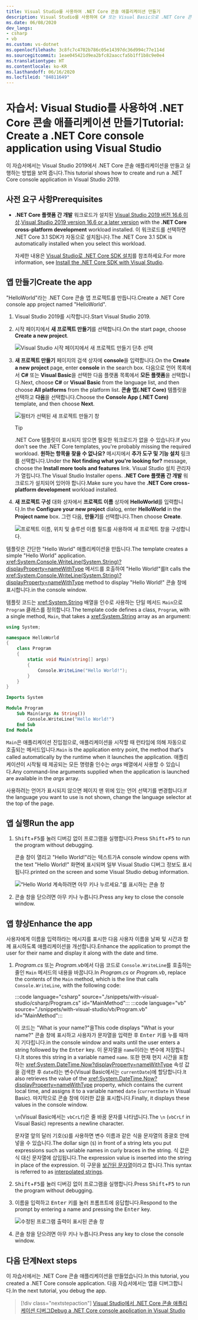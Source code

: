 ```yaml
---
title: Visual Studio를 사용하여 .NET Core 콘솔 애플리케이션 만들기
description: Visual Studio를 사용하여 C# 또는 Visual Basic으로 .NET Core 콘솔 애플리케이션을 만드는 방법을 알아봅니다.
ms.date: 06/08/2020
dev_langs:
- csharp
- vb
ms.custom: vs-dotnet
ms.openlocfilehash: 3c8fc7c4702b786c05e14397dc36d994c77e114d
ms.sourcegitcommit: 1eae045421d9ea2bfc82aaccfa5b1ff1b8c9e0e4
ms.translationtype: HT
ms.contentlocale: ko-KR
ms.lasthandoff: 06/16/2020
ms.locfileid: "84811649"
---
```

# <a name="tutorial-create-a-net-core-console-application-using-visual-studio"></a><span data-ttu-id="3b997-103">자습서: Visual Studio를 사용하여 .NET Core 콘솔 애플리케이션 만들기</span><span class="sxs-lookup"><span data-stu-id="3b997-103">Tutorial: Create a .NET Core console application using Visual Studio</span></span>

<span data-ttu-id="3b997-104">이 자습서에서는 Visual Studio 2019에서 .NET Core 콘솔 애플리케이션을 만들고 실행하는 방법을 보여 줍니다.</span><span class="sxs-lookup"><span data-stu-id="3b997-104">This tutorial shows how to create and run a .NET Core console application in Visual Studio 2019.</span></span>

## <a name="prerequisites"></a><span data-ttu-id="3b997-105">사전 요구 사항</span><span class="sxs-lookup"><span data-stu-id="3b997-105">Prerequisites</span></span>

- <span data-ttu-id="3b997-106">**.NET Core 플랫폼 간 개발** 워크로드가 설치된 [Visual Studio 2019 버전 16.6 이상](https://visualstudio.microsoft.com/downloads/?utm_medium=microsoft&utm_source=docs.microsoft.com&utm_campaign=inline+link&utm_content=download+vs2019).</span><span class="sxs-lookup"><span data-stu-id="3b997-106">[Visual Studio 2019 version 16.6 or a later version](https://visualstudio.microsoft.com/downloads/?utm_medium=microsoft&utm_source=docs.microsoft.com&utm_campaign=inline+link&utm_content=download+vs2019) with the **.NET Core cross-platform development** workload installed.</span></span> <span data-ttu-id="3b997-107">이 워크로드를 선택하면 .NET Core 3.1 SDK가 자동으로 설치됩니다.</span><span class="sxs-lookup"><span data-stu-id="3b997-107">The .NET Core 3.1 SDK is automatically installed when you select this workload.</span></span>

  <span data-ttu-id="3b997-108">자세한 내용은 [Visual Studio로 .NET Core SDK 설치](../install/sdk.md?pivots=os-windows#install-with-visual-studio)를 참조하세요.</span><span class="sxs-lookup"><span data-stu-id="3b997-108">For more information, see [Install the .NET Core SDK with Visual Studio](../install/sdk.md?pivots=os-windows#install-with-visual-studio).</span></span>

## <a name="create-the-app"></a><span data-ttu-id="3b997-109">앱 만들기</span><span class="sxs-lookup"><span data-stu-id="3b997-109">Create the app</span></span>

<span data-ttu-id="3b997-110">"HelloWorld"라는 .NET Core 콘솔 앱 프로젝트를 만듭니다.</span><span class="sxs-lookup"><span data-stu-id="3b997-110">Create a .NET Core console app project named "HelloWorld".</span></span>

1. <span data-ttu-id="3b997-111">Visual Studio 2019를 시작합니다.</span><span class="sxs-lookup"><span data-stu-id="3b997-111">Start Visual Studio 2019.</span></span>

1. <span data-ttu-id="3b997-112">시작 페이지에서 **새 프로젝트 만들기**를 선택합니다.</span><span class="sxs-lookup"><span data-stu-id="3b997-112">On the start page, choose **Create a new project**.</span></span>

   ![Visual Studio 시작 페이지에서 새 프로젝트 만들기 단추 선택](./media/with-visual-studio/start-window.png)

1. <span data-ttu-id="3b997-114">**새 프로젝트 만들기** 페이지의 검색 상자에 **console**을 입력합니다.</span><span class="sxs-lookup"><span data-stu-id="3b997-114">On the **Create a new project** page, enter **console** in the search box.</span></span> <span data-ttu-id="3b997-115">다음으로 언어 목록에서 **C#** 또는 **Visual Basic**을 선택한 다음 플랫폼 목록에서 **모든 플랫폼**을 선택합니다.</span><span class="sxs-lookup"><span data-stu-id="3b997-115">Next, choose **C#** or **Visual Basic** from the language list, and then choose **All platforms** from the platform list.</span></span> <span data-ttu-id="3b997-116">**콘솔 앱(.NET Core)** 템플릿을 선택하고 **다음**을 선택합니다.</span><span class="sxs-lookup"><span data-stu-id="3b997-116">Choose the **Console App (.NET Core)** template, and then choose **Next**.</span></span>

   ![필터가 선택된 새 프로젝트 만들기 창](./media/with-visual-studio/create-new-project.png)

   > [!TIP]
   > <span data-ttu-id="3b997-118">.NET Core 템플릿이 표시되지 않으면 필요한 워크로드가 없을 수 있습니다.</span><span class="sxs-lookup"><span data-stu-id="3b997-118">If you don't see the .NET Core templates, you're probably missing the required workload.</span></span> <span data-ttu-id="3b997-119">**원하는 항목을 찾을 수 없나요?** 메시지에서 **추가 도구 및 기능 설치** 링크를 선택합니다.</span><span class="sxs-lookup"><span data-stu-id="3b997-119">Under the **Not finding what you're looking for?** message, choose the **Install more tools and features** link.</span></span> <span data-ttu-id="3b997-120">Visual Studio 설치 관리자가 열립니다.</span><span class="sxs-lookup"><span data-stu-id="3b997-120">The Visual Studio Installer opens.</span></span> <span data-ttu-id="3b997-121">**.NET Core 플랫폼 간 개발** 워크로드가 설치되어 있어야 합니다.</span><span class="sxs-lookup"><span data-stu-id="3b997-121">Make sure you have the **.NET Core cross-platform development** workload installed.</span></span>

1. <span data-ttu-id="3b997-122">**새 프로젝트 구성** 대화 상자에서 **프로젝트 이름** 상자에 **HelloWorld**를 입력합니다.</span><span class="sxs-lookup"><span data-stu-id="3b997-122">In the **Configure your new project** dialog,  enter **HelloWorld** in the **Project name** box.</span></span> <span data-ttu-id="3b997-123">그런 다음, **만들기**를 선택합니다.</span><span class="sxs-lookup"><span data-stu-id="3b997-123">Then choose **Create**.</span></span>

   ![프로젝트 이름, 위치 및 솔루션 이름 필드를 사용하여 새 프로젝트 창을 구성합니다.](./media/with-visual-studio/configure-new-project.png)

<span data-ttu-id="3b997-125">템플릿은 간단한 "Hello World" 애플리케이션을 만듭니다.</span><span class="sxs-lookup"><span data-stu-id="3b997-125">The template creates a simple "Hello World" application.</span></span> <span data-ttu-id="3b997-126"><xref:System.Console.WriteLine(System.String)?displayProperty=nameWithType> 메서드를 호출하여 "Hello World!"를</span><span class="sxs-lookup"><span data-stu-id="3b997-126">It calls the <xref:System.Console.WriteLine(System.String)?displayProperty=nameWithType> method to display "Hello World!"</span></span> <span data-ttu-id="3b997-127">콘솔 창에 표시합니다.</span><span class="sxs-lookup"><span data-stu-id="3b997-127">in the console window.</span></span>

<span data-ttu-id="3b997-128">템플릿 코드는 <xref:System.String> 배열을 인수로 사용하는 단일 메서드 `Main`으로 `Program` 클래스를 정의합니다.</span><span class="sxs-lookup"><span data-stu-id="3b997-128">The template code defines a class, `Program`, with a single method, `Main`, that takes a <xref:System.String> array as an argument:</span></span>

```csharp
using System;

namespace HelloWorld
{
    class Program
    {
        static void Main(string[] args)
        {
            Console.WriteLine("Hello World!");
        }
    }
}
```

```vb
Imports System

Module Program
    Sub Main(args As String())
        Console.WriteLine("Hello World!")
    End Sub
End Module
```

<span data-ttu-id="3b997-129">`Main`은 애플리케이션 진입점으로, 애플리케이션을 시작할 때 런타임에 의해 자동으로 호출되는 메서드입니다.</span><span class="sxs-lookup"><span data-stu-id="3b997-129">`Main` is the application entry point, the method that's called automatically by the runtime when it launches the application.</span></span> <span data-ttu-id="3b997-130">애플리케이션이 시작될 때 제공되는 모든 명령줄 인수는 *args* 배열에서 사용할 수 있습니다.</span><span class="sxs-lookup"><span data-stu-id="3b997-130">Any command-line arguments supplied when the application is launched are available in the *args* array.</span></span>

<span data-ttu-id="3b997-131">사용하려는 언어가 표시되지 않으면 페이지 맨 위에 있는 언어 선택기를 변경합니다.</span><span class="sxs-lookup"><span data-stu-id="3b997-131">If the language you want to use is not shown, change the language selector at the top of the page.</span></span>

## <a name="run-the-app"></a><span data-ttu-id="3b997-132">앱 실행</span><span class="sxs-lookup"><span data-stu-id="3b997-132">Run the app</span></span>

1. <span data-ttu-id="3b997-133"><kbd>Shift</kbd>+<kbd>F5</kbd>를 눌러 디버깅 없이 프로그램을 실행합니다.</span><span class="sxs-lookup"><span data-stu-id="3b997-133">Press <kbd>Shift</kbd>+<kbd>F5</kbd> to run the program without debugging.</span></span>

   <span data-ttu-id="3b997-134">콘솔 창이 열리고 "Hello World!"라는 텍스트가</span><span class="sxs-lookup"><span data-stu-id="3b997-134">A console window opens with the text "Hello World!"</span></span> <span data-ttu-id="3b997-135">화면에 표시되며 일부 Visual Studio 디버그 정보도 표시됩니다.</span><span class="sxs-lookup"><span data-stu-id="3b997-135">printed on the screen and some Visual Studio debug information.</span></span>

   ![“Hello World 계속하려면 아무 키나 누르세요.”를 표시하는 콘솔 창](./media/with-visual-studio/hello-world-console.png)

1. <span data-ttu-id="3b997-137">콘솔 창을 닫으려면 아무 키나 누릅니다.</span><span class="sxs-lookup"><span data-stu-id="3b997-137">Press any key to close the console window.</span></span>

## <a name="enhance-the-app"></a><span data-ttu-id="3b997-138">앱 향상</span><span class="sxs-lookup"><span data-stu-id="3b997-138">Enhance the app</span></span>

<span data-ttu-id="3b997-139">사용자에게 이름을 입력하라는 메시지를 표시한 다음 사용자 이름을 날짜 및 시간과 함께 표시하도록 애플리케이션을 개선합니다.</span><span class="sxs-lookup"><span data-stu-id="3b997-139">Enhance the application to prompt the user for their name and display it along with the date and time.</span></span>

1. <span data-ttu-id="3b997-140">*Program.cs* 또는 *Program.vb*에서 다음 코드로 `Console.WriteLine`를 호출하는 줄인 `Main` 메서드의 내용을 바꿉니다.</span><span class="sxs-lookup"><span data-stu-id="3b997-140">In *Program.cs* or *Program.vb*, replace the contents of the `Main` method, which is the line that calls `Console.WriteLine`, with the following code:</span></span>

   :::code language="csharp" source="./snippets/with-visual-studio/csharp/Program.cs" id="MainMethod":::
   :::code language="vb" source="./snippets/with-visual-studio/vb/Program.vb" id="MainMethod":::

   <span data-ttu-id="3b997-141">이 코드는 "What is your name?"을</span><span class="sxs-lookup"><span data-stu-id="3b997-141">This code displays "What is your name?"</span></span> <span data-ttu-id="3b997-142">콘솔 창에 표시하고 사용자가 문자열을 입력한 후 <kbd>Enter</kbd> 키를 누를 때까지 기다립니다.</span><span class="sxs-lookup"><span data-stu-id="3b997-142">in the console window and waits until the user enters a string followed by the <kbd>Enter</kbd> key.</span></span> <span data-ttu-id="3b997-143">이 문자열을 `name`이라는 변수에 저장합니다.</span><span class="sxs-lookup"><span data-stu-id="3b997-143">It stores this string in a variable named `name`.</span></span> <span data-ttu-id="3b997-144">또한 현재 현지 시간을 포함하는 <xref:System.DateTime.Now?displayProperty=nameWithType> 속성 값을 검색한 후 `date`라는 변수(Visual Basic에서는 `currentDate`)에 할당합니다.</span><span class="sxs-lookup"><span data-stu-id="3b997-144">It also retrieves the value of the <xref:System.DateTime.Now?displayProperty=nameWithType> property, which contains the current local time, and assigns it to a variable named `date` (`currentDate` in Visual Basic).</span></span> <span data-ttu-id="3b997-145">마지막으로 콘솔 창에 이러한 값을 표시합니다.</span><span class="sxs-lookup"><span data-stu-id="3b997-145">Finally, it displays these values in the console window.</span></span>

   <span data-ttu-id="3b997-146">`\n`(Visual Basic에서는 `vbCrLf`)은 줄 바꿈 문자를 나타냅니다.</span><span class="sxs-lookup"><span data-stu-id="3b997-146">The `\n` (`vbCrLf` in Visual Basic) represents a newline character.</span></span>

   <span data-ttu-id="3b997-147">문자열 앞의 달러 기호(`$`)를 사용하면 변수 이름과 같은 식을 문자열의 중괄호 안에 넣을 수 있습니다.</span><span class="sxs-lookup"><span data-stu-id="3b997-147">The dollar sign (`$`) in front of a string lets you put expressions such as variable names in curly braces in the string.</span></span> <span data-ttu-id="3b997-148">식 값은 식 대신 문자열에 삽입됩니다.</span><span class="sxs-lookup"><span data-stu-id="3b997-148">The expression value is inserted into the string in place of the expression.</span></span> <span data-ttu-id="3b997-149">이 구문을 [보간된 문자열](../../csharp/language-reference/tokens/interpolated.md)이라고 합니다.</span><span class="sxs-lookup"><span data-stu-id="3b997-149">This syntax is referred to as [interpolated strings](../../csharp/language-reference/tokens/interpolated.md).</span></span>

1. <span data-ttu-id="3b997-150"><kbd>Shift</kbd>+<kbd>F5</kbd>를 눌러 디버깅 없이 프로그램을 실행합니다.</span><span class="sxs-lookup"><span data-stu-id="3b997-150">Press <kbd>Shift</kbd>+<kbd>F5</kbd> to run the program without debugging.</span></span>

1. <span data-ttu-id="3b997-151">이름을 입력하고 <kbd>Enter</kbd> 키를 눌러 프롬프트에 응답합니다.</span><span class="sxs-lookup"><span data-stu-id="3b997-151">Respond to the prompt by entering a name and pressing the <kbd>Enter</kbd> key.</span></span>

   ![수정된 프로그램 출력이 표시된 콘솔 창](./media/with-visual-studio/hello-world-update.png)

1. <span data-ttu-id="3b997-153">콘솔 창을 닫으려면 아무 키나 누릅니다.</span><span class="sxs-lookup"><span data-stu-id="3b997-153">Press any key to close the console window.</span></span>

## <a name="next-steps"></a><span data-ttu-id="3b997-154">다음 단계</span><span class="sxs-lookup"><span data-stu-id="3b997-154">Next steps</span></span>

<span data-ttu-id="3b997-155">이 자습서에서는 .NET Core 콘솔 애플리케이션을 만들었습니다.</span><span class="sxs-lookup"><span data-stu-id="3b997-155">In this tutorial, you created a .NET Core console application.</span></span> <span data-ttu-id="3b997-156">다음 자습서에서는 앱을 디버그합니다.</span><span class="sxs-lookup"><span data-stu-id="3b997-156">In the next tutorial, you debug the app.</span></span>

> [!div class="nextstepaction"]
> [<span data-ttu-id="3b997-157">Visual Studio에서 .NET Core 콘솔 애플리케이션 디버그</span><span class="sxs-lookup"><span data-stu-id="3b997-157">Debug a .NET Core console application in Visual Studio</span></span>](debugging-with-visual-studio.md)
